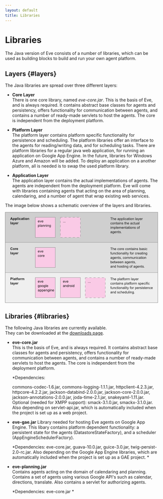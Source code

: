 ```yaml
---
layout: default
title: Libraries
---
```



# Libraries


The Java version of Eve consists of a number of libraries, which can be used
as building blocks to build and run your own agent platform. 

## Layers {#layers}

The Java libraries are spread over three different layers:

- **Core Layer**  
  There is one core library, named *eve-core.jar*. This is the basis of Eve, 
  and is always required.
  It contains abstract base classes for agents and persistency, 
  offers functionality for communication between agents, 
  and contains a number of ready-made servlets to host the agents. 
  The core is independent from the deployment platform.

- **Platform Layer**  
  The platform layer contains platform specific functionality for persistence
  and scheduling. The platform libraries offer an interface to the agents for 
  reading/writing data, and for scheduling tasks. 
  There are platform libraries for a regular java web application, for running
  an application on Google App Engine. In the future, libraries for 
  Windows Azure and Amazon will be added.
  To deploy an application on a another platform, all is needed is to swap 
  the used platform library.

- **Application Layer**  
  The application layer contains the actual implementations of agents.
  The agents are independent from the deployment platform.
  Eve will come with libraries containing agents that acting on the area of planning, 
  calendaring, and a number of agent that wrap existing web services. 
  

The image below shows a schematic overview of the layers and libraries. 

![img/java_libraries.png](img/java_libraries.png)

## Libraries {#libraries}

The following Java libraries are currently available.  
They can be downloaded at the
[downloads page](java_downloads.html).

- **eve-core.jar**  
  This is the basis of Eve, and is always required.
  It contains abstract base classes for agents and persistency, 
  offers functionality for communication between agents, 
  and contains a number of ready-made servlets to host the agents. 
  The core is independent from the deployment platform.
  
  *Dependencies: 

    commons-codec-1.6.jar,
    commons-logging-1.1.1.jar,
    httpclient-4.2.3.jar,
    httpcore-4.2.2.jar,
    jackson-databind-2.0.0.jar,
    jackson-core-2.0.0.jar, 
    jackson-annotations-2.0.0.jar,
    joda-time-2.1.jar,
    snakeyaml-1.11.jar. Optional (needed for XMPP support):
    smack-3.1.0.jar, smackx-3.1.0.jar.
    Also depending on servlet-api.jar, which is automatically included when
    the project is set up as a web project.

- **eve-gae.jar**
  Library needed for hosting Eve agents on Google App Engine.
  This libary contains platform dependent functionality:
   a persistent state for the agents (DatastoreStateFactory),
  and a scheduler (AppEngineSchedulerFactory).

  *Dependencies: 
    eve-core.jar,
    guava-10.0.jar,
    guice-3.0.jar,
    twig-persist-2.0-rc.jar.
    Also depending on the Google App Engine libraries, which are automatically
    included when the project is set up as a GAE project.
  *

- **eve-planning.jar**  
  Contains agents acting on the domain of calendaring and planning.
  Contains a set of agents using various Google API's such as calendar,
  directions, translate. Also contains a servlet for authorizing agents.

  *Dependencies: 
    eve-core.jar
  *
